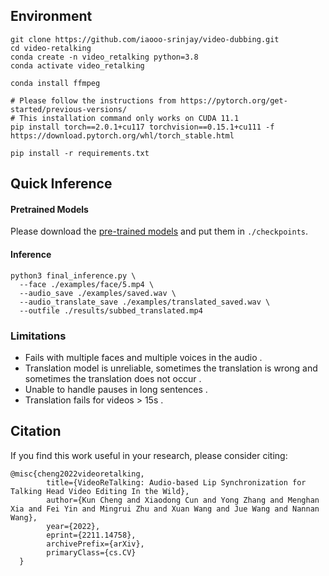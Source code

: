 
## Environment
```
git clone https://github.com/iaooo-srinjay/video-dubbing.git
cd video-retalking
conda create -n video_retalking python=3.8
conda activate video_retalking

conda install ffmpeg

# Please follow the instructions from https://pytorch.org/get-started/previous-versions/
# This installation command only works on CUDA 11.1
pip install torch==2.0.1+cu117 torchvision==0.15.1+cu111 -f https://download.pytorch.org/whl/torch_stable.html

pip install -r requirements.txt
```

## Quick Inference

#### Pretrained Models
Please download the [pre-trained models](https://drive.google.com/drive/folders/18rhjMpxK8LVVxf7PI6XwOidt8Vouv_H0?usp=share_link) and put them in `./checkpoints`.

<!-- We also provide some [example videos and audio](https://drive.google.com/drive/folders/14OwbNGDCAMPPdY-l_xO1axpUjkPxI9Dv?usp=share_link). Please put them in `./examples`. -->

#### Inference

```
python3 final_inference.py \
  --face ./examples/face/5.mp4 \
  --audio_save ./examples/saved.wav \
  --audio_translate_save ./examples/translated_saved.wav \
  --outfile ./results/subbed_translated.mp4
```

### Limitations
- Fails with multiple faces and multiple voices in the audio .
- Translation model is unreliable, sometimes the translation is wrong and sometimes the translation does not occur .
- Unable to handle pauses in long sentences .
- Translation fails for videos > 15s .   


## Citation

If you find this work useful in your research, please consider citing:

```
@misc{cheng2022videoretalking,
        title={VideoReTalking: Audio-based Lip Synchronization for Talking Head Video Editing In the Wild}, 
        author={Kun Cheng and Xiaodong Cun and Yong Zhang and Menghan Xia and Fei Yin and Mingrui Zhu and Xuan Wang and Jue Wang and Nannan Wang},
        year={2022},
        eprint={2211.14758},
        archivePrefix={arXiv},
        primaryClass={cs.CV}
  }
```

